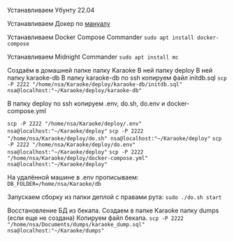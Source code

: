 Устанавливаем Убунту 22.04

Устанавливаем Докер по [мануалу](https://docs.docker.com/engine/install/ubuntu/)

Устанавливаем Docker Compose Commander
`sudo apt install docker-compose`

Устанавливаем Midnight Commander
`sudo apt install mc`

Создаём в домашней папке папку Karaoke
В ней папку deploy
В ней папку karaoke-db
В папку karaoke-db по ssh копируем файл initdb.sql
`scp -P 2222 "/home/nsa/Karaoke/deploy/karaoke-db/initdb.sql" nsa@localhost:"~/Karaoke/deploy/karaoke-db"`

В папку deploy по ssh копируем .env, do.sh, do.env и docker-compose.yml

`scp -P 2222 "/home/nsa/Karaoke/deploy/.env" nsa@localhost:"~/Karaoke/deploy"`
`scp -P 2222 "/home/nsa/Karaoke/deploy/do.sh" nsa@localhost:"~/Karaoke/deploy"`
`scp -P 2222 "/home/nsa/Karaoke/deploy/do.env" nsa@localhost:"~/Karaoke/deploy"`
`scp -P 2222 "/home/nsa/Karaoke/deploy/docker-compose.yml" nsa@localhost:"~/Karaoke/deploy"`

На удалённой машине в .env прописываем:
`DB_FOLDER=/home/nsa/Karaoke/db`

Запускаем сборку из папки деплой с правами рута:
`sudo ./do.sh start`

Восстановление БД из бекапа.
Создаем в папке Karaoke папку dumps (если еще не создана)
Копируем файл бекапа.
`scp -P 2222 "/home/nsa/Documents/dumps/karaoke_dump.sql" nsa@localhost:"~/Karaoke/dumps"`